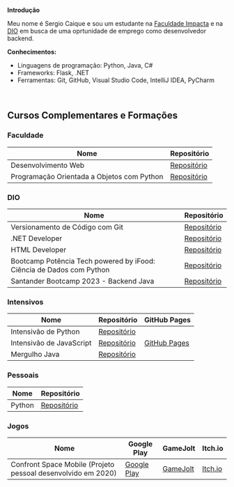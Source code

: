**Introdução**

Meu nome é Sergio Caique e sou um estudante na [Faculdade Impacta](https://www.impacta.edu.br/) e na [DIO](https://web.dio.me/home) em busca de uma oprtunidade de emprego como desenvolvedor backend.

**Conhecimentos:**
* Linguagens de programação: Python, Java, C#
* Frameworks: Flask, .NET
* Ferramentas: Git, GitHub, Visual Studio Code, IntelliJ IDEA, PyCharm

<br>

## Cursos Complementares e Formações

### Faculdade

| Nome | Repositório |
|-----------|--------------|
| Desenvolvimento Web | [Repositório](https://github.com/bluee-bluue/Faculdade_DevWeb) |
| Programação Orientada a Objetos com Python | [Repositório](https://github.com/bluee-bluue/Faculdade_PythonPOO) |

### DIO

| Nome | Repositório |
|-----------|--------------|
| Versionamento de Código com Git | [Repositório](https://github.com/bluee-bluue/VersionamentoDeCodigoGit-DIO) |
| .NET Developer | [Repositório](https://github.com/bluee-bluue/NET_DIO_Desafios) |
| HTML Developer | [Repositório](https://github.com/bluee-bluue/HTML_DIO_Desafios) |
| Bootcamp Potência Tech powered by iFood: Ciência de Dados com Python | [Repositório](https://github.com/bluee-bluue/PotenciaTechPython_iFood) |
| Santander Bootcamp 2023 - Backend Java | [Repositório](https://github.com/bluee-bluue/BackendJava_Santander) |

### Intensivos

| Nome | Repositório | GitHub Pages |
|-----------|--------------|-------|
| Intensivão de Python | [Repositório](https://github.com/bluee-bluue/IntensivaoPython) | |
| Intensivão de JavaScript | [Repositório](https://github.com/bluee-bluue/IntensivaoJavaScript) | [GitHub Pages](https://bluee-bluue.github.io/IntensivaoJavaScript/) |
| Mergulho Java | [Repositório](https://github.com/bluee-bluue/MergulhoJava) | |

### Pessoais

| Nome | Repositório |
|-----------|--------------|
| Python | [Repositório](https://github.com/bluee-bluue/Python) |

### Jogos

| Nome | Google Play | GameJolt | Itch.io |
|-----------|---------|----------|---------|
| Confront Space Mobile (Projeto pessoal desenvolvido em 2020) | [Google Play](https://play.google.com/store/apps/details?id=com.BlueGames.ConfrontSpaceMobile) | [GameJolt](https://gamejolt.com/games/confrontspacemobile/500906) | [Itch.io](https://blue-games-oficial.itch.io/confront-space-mobile) |
